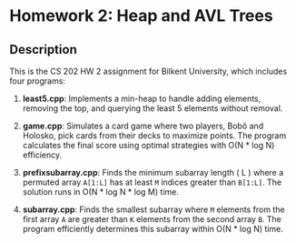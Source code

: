 # Homework 2: Heap and AVL Trees

## Description
This is the CS 202 HW 2 assignment for Bilkent University, which includes four programs:

1. **least5.cpp**:
   Implements a min-heap to handle adding elements, removing the top, and querying the least 5 elements without removal.

2. **game.cpp**:
   Simulates a card game where two players, Bobô and Holosko, pick cards from their decks to maximize points. The program calculates the final score using optimal strategies with O(N * log N) efficiency.

3. **prefixsubarray.cpp**:
   Finds the minimum subarray length \( L \) where a permuted array `A[1:L]` has at least `M` indices greater than `B[1:L]`. The solution runs in  O(N * log N * log M)  time.

4. **subarray.cpp**:
   Finds the smallest subarray where `M` elements from the first array `A` are greater than `K` elements from the second array `B`. The program efficiently determines this subarray within O(N * log N) time.


